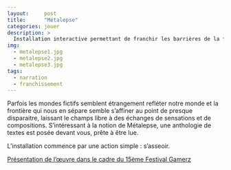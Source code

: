 ```yaml
---
layout:     post
title:      "Métalepse"
categories: jouer
description: >
  Installation interactive permettant de franchir les barrières de la fiction. Conçue et réalisée avec Robin Moretti.
img:
  - metalepse1.jpg
  - metalepse2.jpg
  - metalepse3.jpg
tags:
  - narration
  - franchissement
---
```


Parfois les mondes fictifs semblent étrangement refléter notre monde et la frontière qui nous en sépare semble s’affiner au point de presque disparaitre, laissant le champs libre à des échanges de sensations et de compositions. S’intéressant à la notion de Métalepse, une anthologie de textes est posée devant vous, prête à être lue. 

L’installation commence par une action simple : s’asseoir. 

[Présentation de l’œuvre dans le cadre du 15ème Festival Gamerz](https://vimeo.com/379337460)